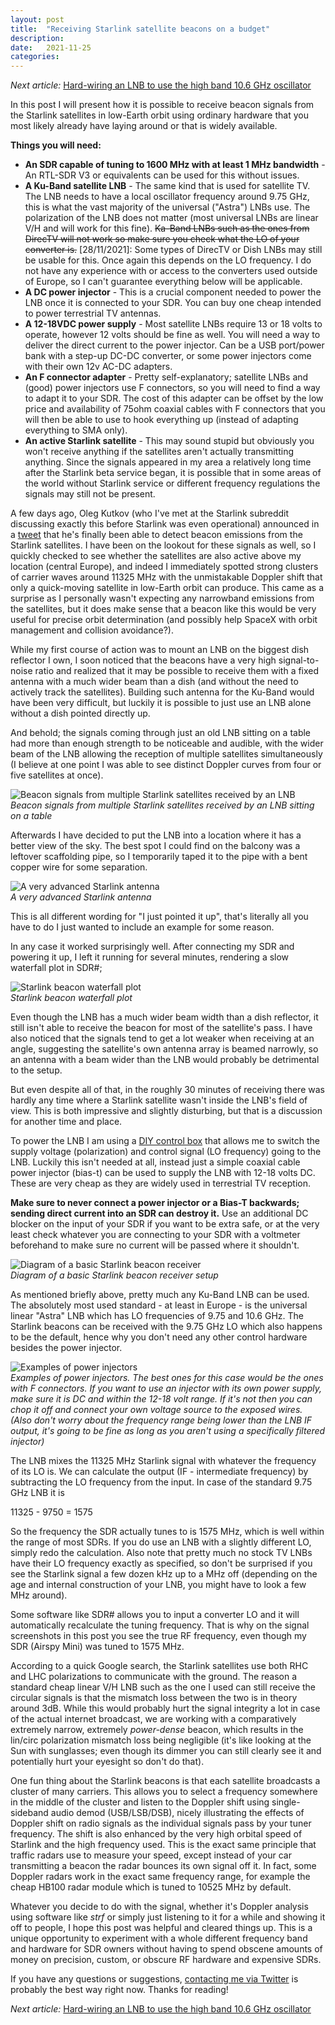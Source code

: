 ```yaml
---
layout: post
title:  "Receiving Starlink satellite beacons on a budget"
description:
date:   2021-11-25
categories: 
---
```


*Next article:* [Hard-wiring an LNB to use the high band 10.6 GHz oscillator](https://sgcderek.github.io/posts/lnb-high-band-mod/)

In this post I will present how it is possible to receive beacon signals from the Starlink satellites in low-Earth orbit using ordinary hardware that you most likely already have laying around or that is widely available.  

**Things you will need:**
* **An SDR capable of tuning to 1600 MHz with at least 1 MHz bandwidth** - An RTL-SDR V3 or equivalents can be used for this without issues.
* **A Ku-Band satellite LNB** - The same kind that is used for satellite TV. The LNB needs to have a local oscillator frequency around 9.75 GHz, this is what the vast majority of the universal ("Astra") LNBs use. The polarization of the LNB does not matter (most universal LNBs are linear V/H and will work for this fine). ~~Ka-Band LNBs such as the ones from DirecTV will not work so make sure you check what the LO of your converter is.~~  [28/11/2021]: Some types of DirecTV or Dish LNBs may still be usable for this. Once again this depends on the LO frequency. I do not have any experience with or access to the converters used outside of Europe, so I can't guarantee everything below will be applicable.  
* **A DC power injector** - This is a crucial component needed to power the LNB once it is connected to your SDR. You can buy one cheap intended to power terrestrial TV antennas.
* **A 12-18VDC power supply** - Most satellite LNBs require 13 or 18 volts to operate, however 12 volts should be fine as well. You will need a way to deliver the direct current to the power injector. Can be a USB port/power bank with a step-up DC-DC converter, or some power injectors come with their own 12v AC-DC adapters.
* **An F connector adapter** - Pretty self-explanatory; satellite LNBs and (good) power injectors use F connectors, so you will need to find a way to adapt it to your SDR. The cost of this adapter can be offset by the low price and availability of 75ohm coaxial cables with F connectors that you will then be able to use to hook everything up (instead of adapting everything to SMA only).
* **An active Starlink satellite** - This may sound stupid but obviously you won't receive anything if the satellites aren't actually transmitting anything. Since the signals appeared in my area a relatively long time after the Starlink beta service began, it is possible that in some areas of the world without Starlink service or different frequency regulations the signals may still not be present.

A few days ago, Oleg Kutkov (who I've met at the Starlink subreddit discussing exactly this before Starlink was even operational) announced in a [tweet](https://twitter.com/olegkutkov/status/1459842850569342977) that he's finally been able to detect beacon emissions from the Starlink satellites. I have been on the lookout for these signals as well, so I quickly checked to see whether the satellites are also active above my location (central Europe), and indeed I immediately spotted strong clusters of carrier waves around 11325 MHz with the unmistakable Doppler shift that only a quick-moving satellite in low-Earth orbit can produce. This came as a surprise as I personally wasn't expecting any narrowband emissions from the satellites, but it does make sense that a beacon like this would be very useful for precise orbit determination (and possibly help SpaceX with orbit management and collision avoidance?).  

While my first course of action was to mount an LNB on the biggest dish reflector I own, I soon noticed that the beacons have a very high signal-to-noise ratio and realized that it may be possible to receive them with a fixed antenna with a much wider beam than a dish (and without the need to actively track the satellites). Building such antenna for the Ku-Band would have been very difficult, but luckily it is possible to just use an LNB alone without a dish pointed directly up.

And behold; the signals coming through just an old LNB sitting on a table had more than enough strength to be noticeable and audible, with the wider beam of the LNB allowing the reception of multiple satellites simultaneously (I believe at one point I was able to see distinct Doppler curves from four or five satellites at once).

![Beacon signals from multiple Starlink satellites received by an LNB](https://raw.githubusercontent.com/sgcderek/sgcderek.github.io/main/images/starlink-beacon-receiver/fft-short.png)  
*Beacon signals from multiple Starlink satellites received by an LNB sitting on a table*

Afterwards I have decided to put the LNB into a location where it has a better view of the sky. The best spot I could find on the balcony was a leftover scaffolding pipe, so I temporarily taped it to the pipe with a bent copper wire for some separation.

![A very advanced Starlink antenna](https://raw.githubusercontent.com/sgcderek/sgcderek.github.io/main/images/starlink-beacon-receiver/lnb.png)  
*A very advanced Starlink antenna*

This is all different wording for "I just pointed it up", that's literally all you have to do I just wanted to include an example for some reason.

In any case it worked surprisingly well. After connecting my SDR and powering it up, I left it running for several minutes, rendering a slow waterfall plot in SDR#;

![Starlink beacon waterfall plot](https://raw.githubusercontent.com/sgcderek/sgcderek.github.io/main/images/starlink-beacon-receiver/fft-long.png)  
*Starlink beacon waterfall plot*

Even though the LNB has a much wider beam width than a dish reflector, it still isn't able to receive the beacon for most of the satellite's pass. I have also noticed that the signals tend to get a lot weaker when receiving at an angle, suggesting the satellite's own antenna array is beamed narrowly, so an antenna with a beam wider than the LNB would probably be detrimental to the setup.

But even despite all of that, in the roughly 30 minutes of receiving there was hardly any time where a Starlink satellite wasn't inside the LNB's field of view. This is both impressive and slightly disturbing, but that is a discussion for another time and place.

To power the LNB I am using a [DIY control box](https://twitter.com/dereksgc/status/1414712716502126593) that allows me to switch the supply voltage (polarization) and control signal (LO frequency) going to the LNB. Luckily this isn't needed at all, instead just a simple coaxial cable power injector (bias-t) can be used to supply the LNB with 12-18 volts DC. These are very cheap as they are widely used in terrestrial TV reception.

**Make sure to never connect a power injector or a Bias-T backwards; sending direct current into an SDR can destroy it.** Use an additional DC blocker on the input of your SDR if you want to be extra safe, or at the very least check whatever you are connecting to your SDR with a voltmeter beforehand to make sure no current will be passed where it shouldn't.

![Diagram of a basic Starlink beacon receiver](https://raw.githubusercontent.com/sgcderek/sgcderek.github.io/main/images/starlink-beacon-receiver/diagram.png)  
*Diagram of a basic Starlink beacon receiver setup*

As mentioned briefly above, pretty much any Ku-Band LNB can be used. The absolutely most used standard - at least in Europe - is the universal linear "Astra" LNB which has LO frequencies of 9.75 and 10.6 GHz. The Starlink beacons can be received with the 9.75 GHz LO which also happens to be the default, hence why you don't need any other control hardware besides the power injector.

![Examples of power injectors](https://raw.githubusercontent.com/sgcderek/sgcderek.github.io/main/images/4/injectors.jpeg)  
*Examples of power injectors. The best ones for this case would be the ones with F connectors. If you want to use an injector with its own power supply, make sure it is DC and within the 12-18 volt range. If it's not then you can chop it off and connect your own voltage source to the exposed wires. (Also don't worry about the frequency range being lower than the LNB IF output, it's going to be fine as long as you aren't using a specifically filtered injector)*

The LNB mixes the 11325 MHz Starlink signal with whatever the frequency of its LO is. We can calculate the output (IF - intermediate frequency) by subtracting the LO frequency from the input. In case of the standard 9.75 GHz LNB it is

11325 - 9750 = 1575

So the frequency the SDR actually tunes to is 1575 MHz, which is well within the range of most SDRs. If you do use an LNB with a slightly different LO, simply redo the calculation. Also note that pretty much no stock TV LNBs have their LO frequency exactly as specified, so don't be surprised if you see the Starlink signal a few dozen kHz up to a MHz off (depending on the age and internal construction of your LNB, you might have to look a few MHz around).

Some software like SDR# allows you to input a converter LO and it will automatically recalculate the tuning frequency. That is why on the signal screenshots in this post you see the true RF frequency, even though my SDR (Airspy Mini) was tuned to 1575 MHz.

According to a quick Google search, the Starlink satellites use both RHC and LHC polarizations to communicate with the ground. The reason a standard cheap linear V/H LNB such as the one I used can still receive the circular signals is that the mismatch loss between the two is in theory around 3dB. While this would probably hurt the signal integrity a lot in case of the actual internet broadcast, we are working with a comparatively extremely narrow, extremely *power-dense* beacon, which results in the lin/circ polarization mismatch loss being negligible (it's like looking at the Sun with sunglasses; even though its dimmer you can still clearly see it and potentially hurt your eyesight so don't do that).

One fun thing about the Starlink beacons is that each satellite broadcasts a cluster of many carriers. This allows you to select a frequency somewhere in the middle of the cluster and listen to the Doppler shift using single-sideband audio demod (USB/LSB/DSB), nicely illustrating the effects of Doppler shift on radio signals as the individual signals pass by your tuner frequency. The shift is also enhanced by the very high orbital speed of Starlink and the high frequency used. This is the exact same principle that traffic radars use to measure your speed, except instead of your car transmitting a beacon the radar bounces its own signal off it. In fact, some Doppler radars work in the exact same frequency range, for example the cheap HB100 radar module which is tuned to 10525 MHz by default.

Whatever you decide to do with the signal, whether it's Doppler analysis using software like *strf* or simply just listening to it for a while and showing it off to people, I hope this post was helpful and cleared things up. This is a unique opportunity to experiment with a whole different frequency band and hardware for SDR owners without having to spend obscene amounts of money on precision, custom, or obscure RF hardware and expensive SDRs.

If you have any questions or suggestions, [contacting me via Twitter](https://twitter.com/dereksgc) is probably the best way right now. Thanks for reading!

*Next article:* [Hard-wiring an LNB to use the high band 10.6 GHz oscillator](https://sgcderek.github.io/posts/lnb-high-band-mod/)

